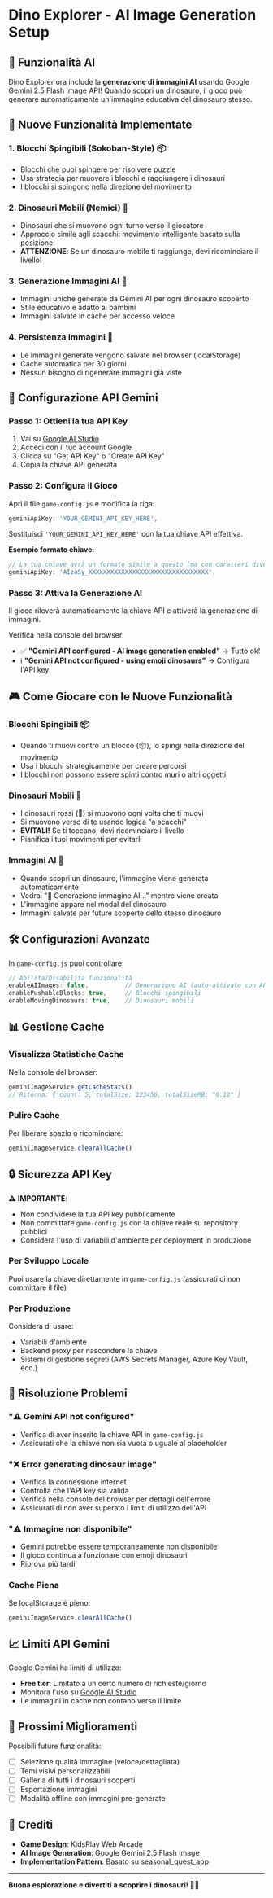 # Dino Explorer - AI Image Generation Setup

## 🎨 Funzionalità AI

Dino Explorer ora include la **generazione di immagini AI** usando Google Gemini 2.5 Flash Image API! Quando scopri un dinosauro, il gioco può generare automaticamente un'immagine educativa del dinosauro stesso.

## 🚀 Nuove Funzionalità Implementate

### 1. **Blocchi Spingibili (Sokoban-Style)** 📦
- Blocchi che puoi spingere per risolvere puzzle
- Usa strategia per muovere i blocchi e raggiungere i dinosauri
- I blocchi si spingono nella direzione del movimento

### 2. **Dinosauri Mobili (Nemici)** 🦖
- Dinosauri che si muovono ogni turno verso il giocatore
- Approccio simile agli scacchi: movimento intelligente basato sulla posizione
- **ATTENZIONE**: Se un dinosauro mobile ti raggiunge, devi ricominciare il livello!

### 3. **Generazione Immagini AI** 🎨
- Immagini uniche generate da Gemini AI per ogni dinosauro scoperto
- Stile educativo e adatto ai bambini
- Immagini salvate in cache per accesso veloce

### 4. **Persistenza Immagini** 💾
- Le immagini generate vengono salvate nel browser (localStorage)
- Cache automatica per 30 giorni
- Nessun bisogno di rigenerare immagini già viste

## 🔧 Configurazione API Gemini

### Passo 1: Ottieni la tua API Key

1. Vai su [Google AI Studio](https://aistudio.google.com/apikey)
2. Accedi con il tuo account Google
3. Clicca su "Get API Key" o "Create API Key"
4. Copia la chiave API generata

### Passo 2: Configura il Gioco

Apri il file `game-config.js` e modifica la riga:

```javascript
geminiApiKey: 'YOUR_GEMINI_API_KEY_HERE',
```

Sostituisci `'YOUR_GEMINI_API_KEY_HERE'` con la tua chiave API effettiva.

**Esempio formato chiave:**
```javascript
// La tua chiave avrà un formato simile a questo (ma con caratteri diversi):
geminiApiKey: 'AIzaSy_XXXXXXXXXXXXXXXXXXXXXXXXXXXXXXXXX',
```

### Passo 3: Attiva la Generazione AI

Il gioco rileverà automaticamente la chiave API e attiverà la generazione di immagini.

Verifica nella console del browser:
- ✅ **"Gemini API configured - AI image generation enabled"** → Tutto ok!
- ℹ️ **"Gemini API not configured - using emoji dinosaurs"** → Configura l'API key

## 🎮 Come Giocare con le Nuove Funzionalità

### Blocchi Spingibili 📦
- Quando ti muovi contro un blocco (📦), lo spingi nella direzione del movimento
- Usa i blocchi strategicamente per creare percorsi
- I blocchi non possono essere spinti contro muri o altri oggetti

### Dinosauri Mobili 🦖
- I dinosauri rossi (🦖) si muovono ogni volta che ti muovi
- Si muovono verso di te usando logica "a scacchi"
- **EVITALI!** Se ti toccano, devi ricominciare il livello
- Pianifica i tuoi movimenti per evitarli

### Immagini AI 🎨
- Quando scopri un dinosauro, l'immagine viene generata automaticamente
- Vedrai "🎨 Generazione immagine AI..." mentre viene creata
- L'immagine appare nel modal del dinosauro
- Immagini salvate per future scoperte dello stesso dinosauro

## 🛠️ Configurazioni Avanzate

In `game-config.js` puoi controllare:

```javascript
// Abilita/Disabilita funzionalità
enableAIImages: false,          // Generazione AI (auto-attivato con API key)
enablePushableBlocks: true,     // Blocchi spingibili
enableMovingDinosaurs: true,    // Dinosauri mobili
```

## 📊 Gestione Cache

### Visualizza Statistiche Cache
Nella console del browser:
```javascript
geminiImageService.getCacheStats()
// Ritorna: { count: 5, totalSize: 123456, totalSizeMB: "0.12" }
```

### Pulire Cache
Per liberare spazio o ricominciare:
```javascript
geminiImageService.clearAllCache()
```

## 🔒 Sicurezza API Key

⚠️ **IMPORTANTE**: 
- Non condividere la tua API key pubblicamente
- Non committare `game-config.js` con la chiave reale su repository pubblici
- Considera l'uso di variabili d'ambiente per deployment in produzione

### Per Sviluppo Locale
Puoi usare la chiave direttamente in `game-config.js` (assicurati di non committare il file)

### Per Produzione
Considera di usare:
- Variabili d'ambiente
- Backend proxy per nascondere la chiave
- Sistemi di gestione segreti (AWS Secrets Manager, Azure Key Vault, ecc.)

## 🐛 Risoluzione Problemi

### "⚠️ Gemini API not configured"
- Verifica di aver inserito la chiave API in `game-config.js`
- Assicurati che la chiave non sia vuota o uguale al placeholder

### "❌ Error generating dinosaur image"
- Verifica la connessione internet
- Controlla che l'API key sia valida
- Verifica nella console del browser per dettagli dell'errore
- Assicurati di non aver superato i limiti di utilizzo dell'API

### "⚠️ Immagine non disponibile"
- Gemini potrebbe essere temporaneamente non disponibile
- Il gioco continua a funzionare con emoji dinosauri
- Riprova più tardi

### Cache Piena
Se localStorage è pieno:
```javascript
geminiImageService.clearAllCache()
```

## 📈 Limiti API Gemini

Google Gemini ha limiti di utilizzo:
- **Free tier**: Limitato a un certo numero di richieste/giorno
- Monitora l'uso su [Google AI Studio](https://aistudio.google.com/)
- Le immagini in cache non contano verso il limite

## 🎯 Prossimi Miglioramenti

Possibili future funzionalità:
- [ ] Selezione qualità immagine (veloce/dettagliata)
- [ ] Temi visivi personalizzabili
- [ ] Galleria di tutti i dinosauri scoperti
- [ ] Esportazione immagini
- [ ] Modalità offline con immagini pre-generate

## 📝 Crediti

- **Game Design**: KidsPlay Web Arcade
- **AI Image Generation**: Google Gemini 2.5 Flash Image
- **Implementation Pattern**: Basato su seasonal_quest_app

---

**Buona esplorazione e divertiti a scoprire i dinosauri! 🦕🦖**
